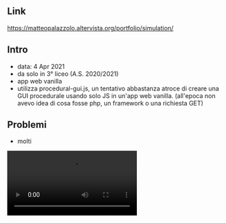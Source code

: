 ## Link
https://matteopalazzolo.altervista.org/portfolio/simulation/

## Intro
- data: 4 Apr 2021
- da solo in 3° liceo (A.S. 2020/2021)
- app web vanilla
- utilizza procedural-gui.js, un tentativo abbastanza atroce di creare una GUI procedurale usando solo JS in un'app web vanilla. (all'epoca non avevo idea di cosa fosse php, un framework o una richiesta GET)

## Problemi
- molti

![](./screenshots/00.mp4)